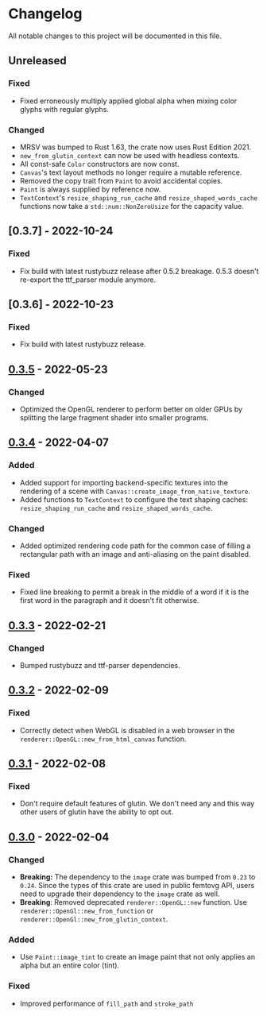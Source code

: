 # Changelog
All notable changes to this project will be documented in this file.

## Unreleased

### Fixed

 - Fixed erroneously multiply applied global alpha when mixing color glyphs with regular glyphs.

### Changed

 - MRSV was bumped to Rust 1.63, the crate now uses Rust Edition 2021.
 - `new_from_glutin_context` can now be used with headless contexts.
 - All const-safe `Color` constructors are now const.
 - `Canvas`'s text layout methods no longer require a mutable reference.
 - Removed the copy trait from `Paint` to avoid accidental copies.
 - `Paint` is always supplied by reference now.
 - `TextContext`'s `resize_shaping_run_cache` and `resize_shaped_words_cache` functions now take a
   `std::num::NonZeroUsize` for the capacity value.

## [0.3.7] - 2022-10-24

### Fixed

 - Fix build with latest rustybuzz release after 0.5.2 breakage. 0.5.3 doesn't
   re-export the ttf_parser module anymore.

## [0.3.6] - 2022-10-23

### Fixed

 - Fix build with latest rustybuzz release.

## [0.3.5] - 2022-05-23

### Changed

 - Optimized the OpenGL renderer to perform better on older GPUs by splitting the large fragment shader
   into smaller programs.

## [0.3.4] - 2022-04-07

### Added

 - Added support for importing backend-specific textures into the rendering of a scene with `Canvas::create_image_from_native_texture`.
 - Added functions to `TextContext` to configure the text shaping caches: `resize_shaping_run_cache` and `resize_shaped_words_cache`.

### Changed

 - Added optimized rendering code path for the common case of filling a rectangular path with an image and anti-aliasing
   on the paint disabled.

### Fixed

 - Fixed line breaking to permit a break in the middle of a word if it is the first word in the paragraph
   and it doesn't fit otherwise.

## [0.3.3] - 2022-02-21

### Changed

 - Bumped rustybuzz and ttf-parser dependencies.

## [0.3.2] - 2022-02-09

### Fixed

 - Correctly detect when WebGL is disabled in a web browser in the `renderer::OpenGL::new_from_html_canvas` function.

## [0.3.1] - 2022-02-08

### Fixed

 - Don't require default features of glutin. We don't need any and this way other users of glutin
   have the ability to opt out.

## [0.3.0] - 2022-02-04

### Changed

 - **Breaking:** The dependency to the `image` crate was bumped from `0.23` to `0.24`.
   Since the types of this crate are used in public femtovg API, users need to upgrade
   their dependency to the `image` crate as well.
 - **Breaking**: Removed deprecated `renderer::OpenGL::new` function. Use `renderer::OpenGl::new_from_function`
   or `renderer::OpenGl::new_from_glutin_context`.

### Added

 - Use `Paint::image_tint` to create an image paint that not only applies an alpha but an entire color (tint).

### Fixed

 - Improved performance of `fill_path` and `stroke_path`

[0.3.0]: https://github.com/femtovg/femtovg/releases/tag/v0.3.0
[0.3.1]: https://github.com/femtovg/femtovg/releases/tag/v0.3.1
[0.3.2]: https://github.com/femtovg/femtovg/releases/tag/v0.3.2
[0.3.3]: https://github.com/femtovg/femtovg/releases/tag/v0.3.3
[0.3.4]: https://github.com/femtovg/femtovg/releases/tag/v0.3.4
[0.3.5]: https://github.com/femtovg/femtovg/releases/tag/v0.3.5
